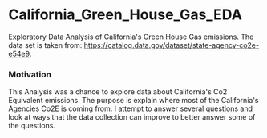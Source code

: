 # California_Green_House_Gas_EDA
Exploratory Data Analysis of California's Green House Gas emissions. The data set is taken from: https://catalog.data.gov/dataset/state-agency-co2e-e54e9.


### Motivation
This Analysis was a chance to explore data about California's Co2 Equivalent emissions. The purpose is explain where most of the California's Agencies Co2E is coming from. 
I attempt to answer several questions and look at ways that the data collection can improve to better answer some of the questions.
